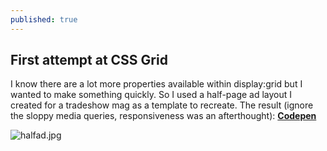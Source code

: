 ```yaml
---
published: true
---
```

## First attempt at CSS Grid

I know there are a lot more properties available within display:grid but I wanted to make something quickly. So I used a half-page ad layout I created for a tradeshow mag as a template to recreate. The result (ignore the sloppy media queries, responsiveness was an afterthought): **[Codepen](https://codepen.io/jakefr/pen/xXywEY)**

![halfad.jpg]({{site.baseurl}}/_posts/halfad.jpg)
